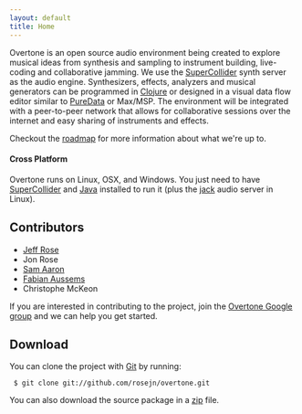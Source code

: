```yaml
---
layout: default
title: Home
---
```


Overtone is an open source audio environment being created to explore musical
ideas from synthesis and sampling to instrument building, live-coding and
collaborative jamming.  We use the
[SuperCollider](http://supercollider.sourceforge.net/) synth server as the audio
engine.  Synthesizers, effects, analyzers and musical generators can be
programmed in [Clojure](http://clojure.org) or designed in a visual data flow
editor similar to [PureData](http://puredata.info/) or
Max/MSP.  The environment will be integrated with a peer-to-peer network that
allows for collaborative sessions over the internet and easy sharing of
instruments and effects.

Checkout the [roadmap](/roadmap.html) for more information about what we're up to.

#### Cross Platform

Overtone runs on Linux, OSX, and Windows.  You just need to have [SuperCollider](http://supercollider.sourceforge.net/)
and [Java](http://java.com/en/download/index.jsp) installed to run it (plus the
[jack](http://jackaudio.org/) audio server in Linux).

## Contributors ##
* [Jeff Rose](http://lifeisagraph.com)
* Jon Rose
* [Sam Aaron](http://sam.aaron.name)
* [Fabian Aussems](http://http://mozinator.eu/)
* Christophe McKeon

If you are interested in contributing to the project, join the [Overtone Google
group](http://groups.google.com/group/overtone) and we can help you get started.  

## Download ##

You can clone the project with <a href="http://git-scm.com">Git</a> by running:

     $ git clone git://github.com/rosejn/overtone.git

You can also download the source package in a
[zip](http://github.com/rosejn/overtone/zipball/master) file.

